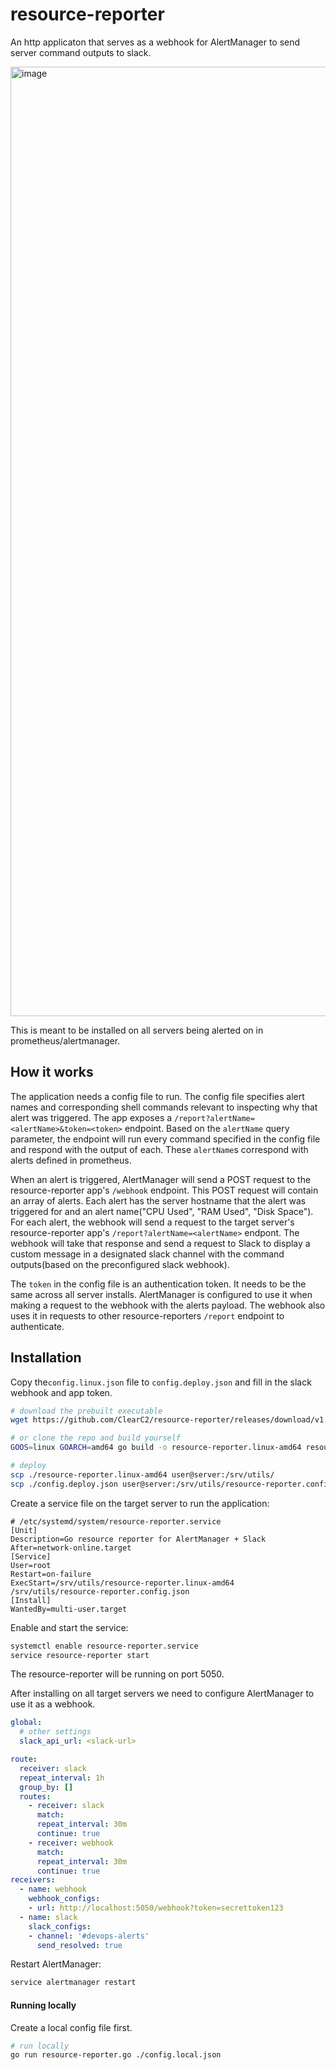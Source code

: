 # resource-reporter

An http applicaton that serves as a webhook for AlertManager to send server command outputs to slack.

<img width="1519" alt="image" src="https://user-images.githubusercontent.com/881986/155259015-81a90f99-6151-40d0-a006-ca5f313d3877.png">

This is meant to be installed on all servers being alerted on in prometheus/alertmanager.

## How it works
The application needs a config file to run. The config file specifies alert names and corresponding shell commands relevant to inspecting why that alert was triggered. The app exposes a `/report?alertName=<alertName>&token=<token>` endpoint. Based on the `alertName` query parameter, the endpoint will run every command specified in the config file and respond with the output of each. These `alertName`s correspond with alerts defined in prometheus.

When an alert is triggered, AlertManager will send a POST request to the resource-reporter app's `/webhook` endpoint. This POST request will contain an array of alerts. Each alert has the server hostname that the alert was triggered for and an alert name("CPU Used", "RAM Used", "Disk Space"). For each alert, the webhook will send a request to the target server's resource-reporter app's `/report?alertName=<alertName>` endpont. The webhook will take that response and send a request to Slack to display a custom message in a designated slack channel with the command outputs(based on the preconfigured slack webhook).

The `token` in the config file is an authentication token. It needs to be the same across all server installs. AlertManager is configured to use it when making a request to the webhook with the alerts payload. The webhook also uses it in requests to other resource-reporters `/report` endpoint to authenticate.

## Installation
Copy the`config.linux.json` file to `config.deploy.json` and fill in the slack webhook and app token. 

```bash
# download the prebuilt executable
wget https://github.com/ClearC2/resource-reporter/releases/download/v1.0.0/resource-reporter.linux-amd64 

# or clone the repo and build yourself
GOOS=linux GOARCH=amd64 go build -o resource-reporter.linux-amd64 resource-reporter.go

# deploy
scp ./resource-reporter.linux-amd64 user@server:/srv/utils/
scp ./config.deploy.json user@server:/srv/utils/resource-reporter.config.json
```

Create a service file on the target server to run the application:

```service
# /etc/systemd/system/resource-reporter.service
[Unit]
Description=Go resource reporter for AlertManager + Slack
After=network-online.target
[Service]
User=root
Restart=on-failure
ExecStart=/srv/utils/resource-reporter.linux-amd64 /srv/utils/resource-reporter.config.json
[Install]
WantedBy=multi-user.target
```
Enable and start the service:
```bash
systemctl enable resource-reporter.service
service resource-reporter start
```
The resource-reporter will be running on port 5050.

After installing on all target servers we need to configure AlertManager to use it as a webhook.

```yaml
global:
  # other settings
  slack_api_url: <slack-url>

route:
  receiver: slack
  repeat_interval: 1h
  group_by: []
  routes:
    - receiver: slack
      match:
      repeat_interval: 30m
      continue: true
    - receiver: webhook
      match:
      repeat_interval: 30m
      continue: true
receivers:
  - name: webhook
    webhook_configs:
    - url: http://localhost:5050/webhook?token=secrettoken123
  - name: slack
    slack_configs:
    - channel: '#devops-alerts'
      send_resolved: true
```
Restart AlertManager:
```bash
service alertmanager restart
```

#### Running locally
Create a local config file first.
```bash
# run locally
go run resource-reporter.go ./config.local.json
```
